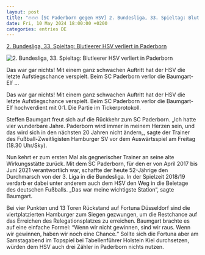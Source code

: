 ```yaml
---
layout: post
title: "🔥🔥🔥 [SC Paderborn gegen HSV] 2. Bundesliga, 33. Spieltag: Blutleerer HSV verliert in Paderborn"
date: Fri, 10 May 2024 18:00:00 +0200
categories: entries DE
---
```

[2. Bundesliga, 33. Spieltag: Blutleerer HSV verliert in Paderborn](https://www.focus.de/sport/fussball/2-bundesliga-33-spieltag-sc-paderborn-gegen-hamburger-sv-im-liveticker_id_259933080.html)

![2. Bundesliga, 33. Spieltag: Blutleerer HSV verliert in Paderborn](https://p6.focus.de/img/fotos/id_259933903/paderborn-hsv.jpg?im=Crop%3D%280%2C95%2C3463%2C1731%29%3BResize%3D%281200%2C627%29&impolicy=perceptual&quality=mediumHigh&hash=31530a982891da23a2402f299d96cd043870d4d3154fa1a8b5fc37855e40b61e)

Das war gar nichts! Mit einem ganz schwachen Auftritt hat der HSV die letzte Aufstiegschance verspielt. Beim SC Paderborn verlor die Baumgart-Elf ...

Das war gar nichts! Mit einem ganz schwachen Auftritt hat der HSV die letzte Aufstiegschance verspielt. Beim SC Paderborn verlor die Baumgart-Elf hochverdient mit 0:1. Die Partie im Tickerprotokoll.

Steffen Baumgart freut sich auf die Rückkehr zum SC Paderborn. „Ich hatte vier wunderbare Jahre. Paderborn wird immer in meinem Herzen sein, und das wird sich in den nächsten 20 Jahren nicht ändern„, sagte der Trainer des Fußball-Zweitligisten Hamburger SV vor dem Auswärtsspiel am Freitag (18.30 Uhr/Sky).

Nun kehrt er zum ersten Mal als gegnerischer Trainer an seine alte Wirkungsstätte zurück. Mit dem SC Paderborn, für den er von April 2017 bis Juni 2021 verantwortlich war, schaffte der heute 52-Jährige den Durchmarsch von der 3. Liga in die Bundesliga. In der Spielzeit 2018/19 verdarb er dabei unter anderem auch dem HSV den Weg in die Beletage des deutschen Fußballs. „Das war meine wichtigste Station“, sagte Baumgart.

Bei vier Punkten und 13 Toren Rückstand auf Fortuna Düsseldorf sind die viertplatzierten Hamburger zum Siegen gezwungen, um die Restchance auf das Erreichen des Relegationsplatzes zu erreichen. Baumgart brachte es auf eine einfache Formel: “Wenn wir nicht gewinnen, sind wir raus. Wenn wir gewinnen, haben wir noch eine Chance.“ Sollte sich die Fortuna aber am Samstagabend im Topspiel bei Tabellenführer Holstein Kiel durchsetzen, würden dem HSV auch drei Zähler in Paderborn nichts nutzen.

